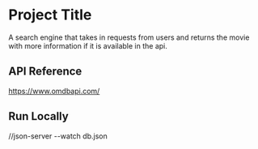 
# Project Title

A search engine that takes in requests from users and returns the movie with more information if it is available in the api.


## API Reference
https://www.omdbapi.com/




## Run Locally
//json-server --watch db.json




